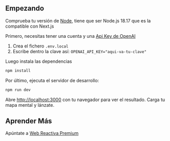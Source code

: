 ## Empezando

Comprueba tu versión de [Node](https://nodejs.org/), tiene que ser Node.js 18.17 que es la compatible con Next.js

Primero, necesitas tener una cuenta y una [Api Key de OpenAI](https://platform.openai.com)

1. Crea el fichero `.env.local`
2. Escribe dentro la clave así: `OPENAI_API_KEY="aqui-va-tu-clave"`

Luego instala las dependencias

```bash
npm install
```

Por último, ejecuta el servidor de desarrollo:

```bash
npm run dev
```

Abre [http://localhost:3000](http://localhost:3000) con tu navegador para ver el resultado. Carga tu mapa mental y lánzate.


## Aprender Más

Apúntate a [Web Reactiva Premium](https;//webreactiva.com)
